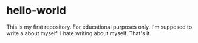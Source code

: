 # hello-world
This is my first repository. For educational purposes only.
I'm supposed to write a about myself. I hate writing about myself. That's it.
